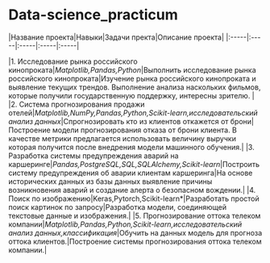 # Data-science_practicum
|Название проекта|Навыки|Задачи пректа|Описание проекта|
|:-----|:-----|:-----|:-----|:-----|


|1. Исследование рынка российского кинопроката|*Matplotlib,Pandas,Python*|Выполнить исследование рынка российского кинопроката|Изучение рынка российского кинопроката и выявление текущих трендов. Выполнение анализа наскольких  фильмов, которые получили государственную поддержку, интересны зрителю. |
|2. Система прогнозирования продажи отелей|*Matplotlib,NumPy,Pandas,Python,Scikit-learn,исследовательский анализ данных*|Спрогнозировать кто из клиентов откажется от брони|Построение модели прогнозирования отказа от брони клиента. В качестве метрики предлагается использовать величину выручки которая получится после внедрения модели машинного обучения.|
|3. Разработка системы предупреждения аварий на каршеринге|*Pandas,PostgreSQL,SQL,SQLAlchemy,Scikit-learn*|Построить систему предупреждения об аварии клиентам каршеринга|На основе исторических данных из базы данных выявление причины возникновения аварий и создание алерта о безопасном вождении.|
|4. Поиск по изображению|Keras,Pytorch,Scikit-learn*|Разработать простой поиск картинок по запросу|Разработка модели, соединяющей текстовые данные и изображения.|
|5. Прогнозирование оттока телеком компании|*Matplotlib,Pandas,Python,Scikit-learn,исследовательский анализ данных,классификация*|Обучить на данных модель для прогноза оттока клиентов.|Построение системы прогнозирования оттока телеком компании.|
